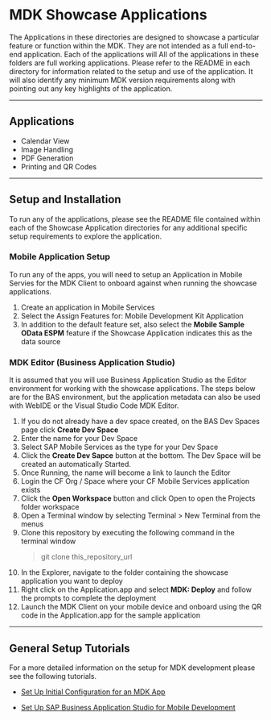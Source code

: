 # MDK Showcase Applications

The Applications in these directories are designed to showcase a particular feature or function within the MDK.  They are not intended as a full end-to-end application.  Each of the applications will 
All of the applications in these folders are full working applications.  Please refer to the README in each directory for information related to the setup and use of the application.  It will also identify any minimum MDK version requirements along with pointing out any key highlights of the application.

***
## Applications
* Calendar View
* Image Handling
* PDF Generation
* Printing and QR Codes

***

## Setup and Installation

To run any of the applications, please see the README file contained within each of the Showcase Application directories for any additional specific setup requirements to explore the application.
### Mobile Application Setup
To run any of the apps, you will need to setup an Application in Mobile Servies for the MDK Client to onboard against when running the showcase applications.

1. Create an application in Mobile Services
1. Select the Assign Features for: Mobile Development Kit Application
1. In addition to the default feature set, also select the **Mobile Sample OData ESPM** feature if the Showcase Application indicates this as the data source

### MDK Editor (Business Application Studio)
It is assumed that you will use Business Application Studio as the Editor environment for working with the showcase applications.  The steps below are for the BAS environment, but the application metadata can also be used with WebIDE or the Visual Studio Code MDK Editor.
1. If you do not already have a dev space created, on the BAS Dev Spaces page click **Create Dev Space**
1. Enter the name for your Dev Space
1. Select SAP Mobile Services as the type for your Dev Space
1. Click the **Create Dev Sapce** button at the bottom.  The Dev Space will be created an automatically Started.
1. Once Running, the name will become a link to launch the Editor
1. Login the CF Org / Space where your CF Mobile Services application exists
1. Click the **Open Workspace** button and click Open to open the Projects folder workspace
1. Open a Terminal window by selecting Terminal > New Terminal from the menus
1. Clone this repository by executing the following command in the terminal window
    > git clone this_repository_url
1. In the Explorer, navigate to the folder containing the showcase application you want to deploy
1. Right click on the Application.app and select **MDK: Deploy** and follow the prompts to complete the deployment
1. Launch the MDK Client on your mobile device and onboard using the QR code in the Application.app for the sample application

***
## General Setup Tutorials

For a more detailed information on the setup for MDK development please see the following tutorials.

* [Set Up Initial Configuration for an MDK App](https://developers.sap.com/tutorials/cp-mobile-dev-kit-ms-setup.html)

* [Set Up SAP Business Application Studio for Mobile Development](https://developers.sap.com/tutorials/cp-mobile-bas-setup.html)
